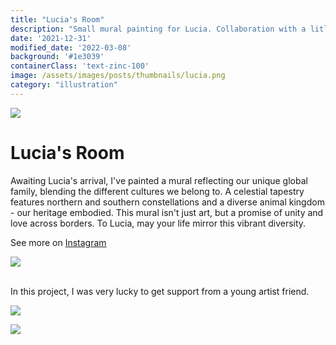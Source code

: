 ```yaml
---
title: "Lucia's Room"
description: "Small mural painting for Lucia. Collaboration with a litle artist."
date: '2021-12-31'
modified_date: '2022-03-08'
background: '#1e3039'
containerClass: 'text-zinc-100'
image: /assets/images/posts/thumbnails/lucia.png
category: "illustration"
---
```


![](/assets/images/posts/lucia/luciacover.png)

# Lucia's Room
Awaiting Lucia's arrival, I've painted a mural reflecting our unique global family, blending the different cultures we belong to. A celestial tapestry features northern and southern constellations and a diverse animal kingdom - our heritage embodied. This mural isn't just art, but a promise of unity and love across borders. To Lucia, may your life mirror this vibrant diversity.

See more on [Instagram](https://www.instagram.com/stories/highlights/18071731465339249/)

![](/assets/images/posts/lucia/lucia000.png)

<br/>
In this project, I was very lucky to get support from a young artist friend.
<br/>

![](/assets/images/posts/lucia/lucia001.png)

![](/assets/images/posts/lucia/lucia002.png)



